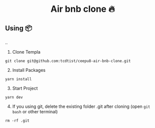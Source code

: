 <h1 align='center'> Air bnb clone 🔥</h1>

## **Using 📦**
..
1. Clone Templa
```
git clone git@github.com:tcdtist/ceepu8-air-bnb-clone.git
```

2. Install Packages

```
yarn install
```

3. Start Project

```
yarn dev
```

4. If you using git, delete the existing folder .git after cloning (open `git bash` or other terminal)

```
rm -rf .git
```
